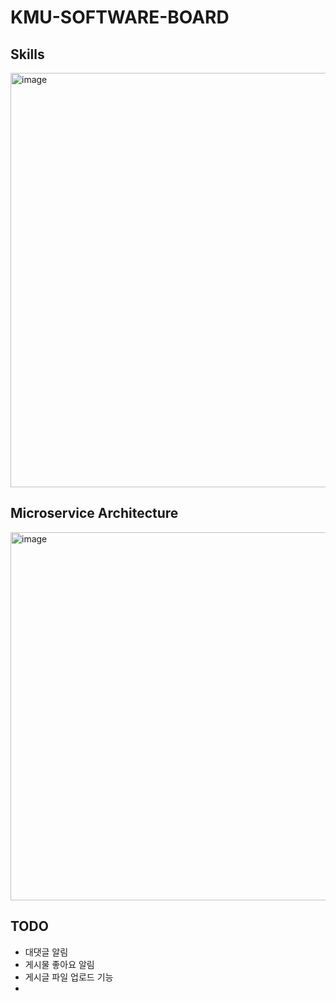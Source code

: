 # KMU-SOFTWARE-BOARD

## Skills
<img width="663" alt="image" src="https://github.com/user-attachments/assets/e3d12676-a149-4138-aeb7-e05f7ecb46f0" />


## Microservice Architecture
<img width="589" alt="image" src="https://github.com/user-attachments/assets/ffd2b9a0-43b3-4a54-95d0-1f7673b780a7" />



## TODO
- 대댓글 알림
- 게시물 좋아요 알림
- 게시글 파일 업로드 기능
-
